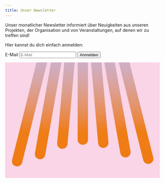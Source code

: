 ```yaml
---
title: Unser Newsletter
---
```


Unser monatlicher Newsletter informiert über Neuigkeiten aus unseren Projekten, der Organisation und von Veranstaltungen, auf denen wir zu treffen sind!


Hier kannst du dich einfach anmelden:

<form method="post" action="https://te917244a.emailsys1a.net/172/4129/5126005eed/subscribe/form.html?_g=1655987201" class="c__newsletter">
  <label for="email" class="sr-only">E-Mail</label>
  <input type="text" name="email" class="c__newsletter__input" id="email" placeholder="E-Mail" value="" required>
  <span class="input-group-btn">
    <button type="submit" class="c__newsletter__btn">Anmelden</button>
    <span style="position: absolute; left: -5000px;"></span>
  </span>
</form>

<p align="left">
  <img src="/files/images/Studie2.jpg" alt="illustration" width="1000">
</p>
